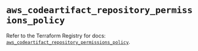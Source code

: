 # `aws_codeartifact_repository_permissions_policy`

Refer to the Terraform Registry for docs: [`aws_codeartifact_repository_permissions_policy`](https://registry.terraform.io/providers/hashicorp/aws/6.14.0/docs/resources/codeartifact_repository_permissions_policy).
